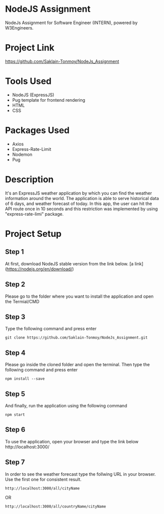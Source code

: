 # NodeJS Assignment
NodeJs Assignment for Software Engineer (INTERN), powered by W3Engineers.

# Project Link
https://github.com/Saklain-Tonmoy/NodeJs_Assignment

# Tools Used
* NodeJS (ExpressJS)
* Pug template for frontend rendering
* HTML
* CSS

# Packages Used
* Axios
* Express-Rate-Limit
* Nodemon 
* Pug

# Description
It's an ExpressJS weather application by which you can find the weather information around the world. The application is able to serve historical data of 6 days, and weather forecast of today. In this app, the user can hit the API route once in 10 seconds and this restriction was implemented by using "express-rate-limi" package.

# Project Setup
## Step 1
At first, download NodeJS stable version from the link below.
[a link] (https://nodejs.org/en/download/)
## Step 2
Please go to the folder where you want to install the application and open the Termial/CMD
## Step 3
Type the following command and press enter
```
git clone https://github.com/Saklain-Tonmoy/NodeJs_Assignment.git
```
## Step 4
Please go inside the cloned folder and open the terminal. Then type the following command and press enter
```
npm install --save
```
## Step 5
And finally, run the application using the following command
```
npm start
```
## Step 6 
To use the application, open your browser and type the link below
http://localhost:3000/
## Step 7
In order to see the weather forecast type the follwing URL in your browser. Use the first one for consistent result.
```
http://localhost:3000/all/cityName
```

OR

```
http://localhost:3000/all/countryName/cityName
```

